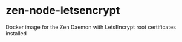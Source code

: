 # zen-node-letsencrypt
Docker image for the Zen Daemon with LetsEncrypt root certificates installed
